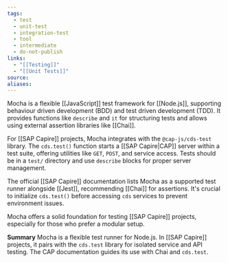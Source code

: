 ```yaml
---
tags:
  - test
  - unit-test
  - integration-test
  - tool
  - intermediate
  - do-not-publish
links:
  - "[[Testing]]"
  - "[[Unit Tests]]"
source:
aliases:
---
```


Mocha is a flexible [[JavaScript]] test framework for [[Node.js]], supporting behaviour driven development (BDD) and test driven development (TDD). It provides functions like `describe` and `it` for structuring tests and allows using external assertion libraries like [[Chai]].

For [[SAP Capire]] projects, Mocha integrates with the `@cap-js/cds-test` library. The `cds.test()` function starts a [[SAP Capire|CAP]] server within a test suite, offering utilities like `GET`, `POST`, and service access. Tests should be in a `test/` directory and use `describe` blocks for proper server management.

The official [[SAP Capire]] documentation lists Mocha as a supported test runner alongside [[Jest]], recommending [[Chai]] for assertions. It's crucial to initialize `cds.test()` before accessing `cds` services to prevent environment issues.

Mocha offers a solid foundation for testing [[SAP Capire]] projects, especially for those who prefer a modular setup.

**Summary**
Mocha is a flexible test runner for Node.js. In [[SAP Capire]] projects, it pairs with the `cds.test` library for isolated service and API testing. The CAP documentation guides its use with Chai and `cds.test`.